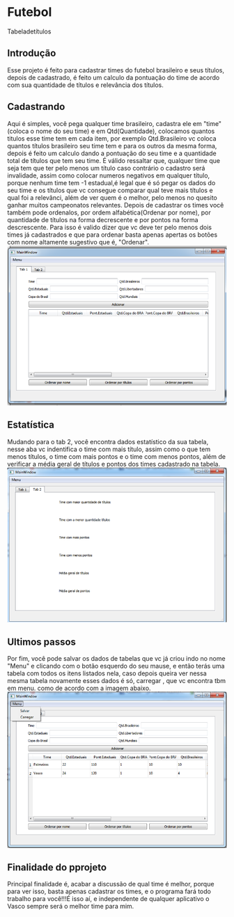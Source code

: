 # Futebol
Tabeladetítulos
## Introdução
Esse projeto é feito para cadastrar times do futebol brasileiro e seus títulos, depois de cadastrado, é feito um calculo da pontuação do time de acordo com sua quantidade de títulos e relevância dos títulos.
## Cadastrando 
 Aqui é simples, você pega qualquer time brasileiro, cadastra ele em "time"(coloca o nome do seu time) e em Qtd(Quantidade), colocamos quantos titulos esse time tem em cada item, por exemplo Qtd.Brasileiro vc coloca quantos títulos brasileiro seu time tem e para os outros da mesma forma, depois é feito um calculo dando a pontuação do seu time e a quantidade total de títulos que tem seu time. É válido ressaltar que, qualquer time que seja tem que ter pelo menos um título caso contrário o cadastro será invalidade, assim como colocar numeros negativos em qualquer título, porque nenhum time tem -1 estadual,é legal que é só pegar os dados do seu time e os títulos que vc consegue comparar qual teve mais títulos e qual foi a relevânci, além de ver quem é o melhor, pelo menos no quesito ganhar muitos campeonatos relevantes. Depois de cadastrar os times você também pode ordenalos, por ordem alfabética(Ordenar por nome), por quantidade de títulos na forma decrescente e por pontos na forma descrescente. Para isso é valido dizer que vc deve ter pelo menos dois times já cadastrados e que para ordenar basta apenas apertas os botões com nome altamente sugestivo que é, "Ordenar".
![](Imagens/Imagem.png)
## Estatística 
Mudando para o tab 2, você encontra dados estatístico da sua tabela, nesse aba vc indentifica o time com mais título, assim como o que tem menos títulos, o time com mais pontos e o time com menos pontos, além de verificar a média geral de títulos e pontos dos times cadastrado na tabela. 
![](Imagens/Imagem2.png)
## Ultimos passos
Por fim, você pode salvar os dados de tabelas que vc já criou indo no nome "Menu" e clicando com o botão esquerdo do seu mause, e então terás uma tabela com todos os itens listados nela, caso depois queira ver nessa mesma tabela novamente esses dados é só, carregar , que vc encontra tbm em menu. como de acordo com a imagem abaixo.
![](Imagens/Imagem3.png)
## Finalidade do pprojeto
Principal finalidade é, acabar a discussão de qual time é melhor, porque para ver isso, basta apenas cadastrar os times, e o programa fará todo trabalho para você!!!É isso aí, e independente de qualquer aplicativo o Vasco sempre será o melhor time para mim.
